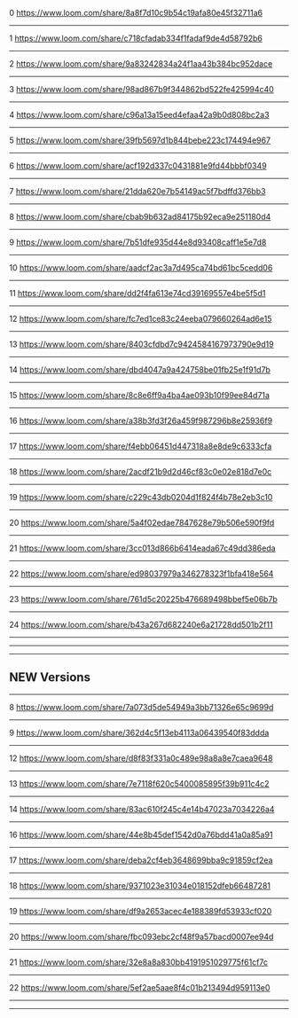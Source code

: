 
0 https://www.loom.com/share/8a8f7d10c9b54c19afa80e45f32711a6

---

1 https://www.loom.com/share/c718cfadab334f1fadaf9de4d58792b6

---


2 https://www.loom.com/share/9a83242834a24f1aa43b384bc952dace

---


3 https://www.loom.com/share/98ad867b9f344862bd522fe425994c40

---


4 https://www.loom.com/share/c96a13a15eed4efaa42a9b0d808bc2a3

---


5 https://www.loom.com/share/39fb5697d1b844bebe223c174494e967

---


6 https://www.loom.com/share/acf192d337c0431881e9fd44bbbf0349

---


7 https://www.loom.com/share/21dda620e7b54149ac5f7bdffd376bb3

---



8 https://www.loom.com/share/cbab9b632ad84175b92eca9e251180d4

---


9 https://www.loom.com/share/7b51dfe935d44e8d93408caff1e5e7d8

---


10 https://www.loom.com/share/aadcf2ac3a7d495ca74bd61bc5cedd06

---


11 https://www.loom.com/share/dd2f4fa613e74cd39169557e4be5f5d1

---


12 https://www.loom.com/share/fc7ed1ce83c24eeba079660264ad6e15

---


13 https://www.loom.com/share/8403cfdbd7c9424584167973790e9d19

---


14 https://www.loom.com/share/dbd4047a9a424758be01fb25e1f91d7b

---



15 https://www.loom.com/share/8c8e6ff9a4ba4ae093b10f99ee84d71a

---


16 https://www.loom.com/share/a38b3fd3f26a459f987296b8e25936f9

---


17 https://www.loom.com/share/f4ebb06451d447318a8e8de9c6333cfa

---



18 https://www.loom.com/share/2acdf21b9d2d46cf83c0e02e818d7e0c

---


19 https://www.loom.com/share/c229c43db0204d1f824f4b78e2eb3c10

---


20 https://www.loom.com/share/5a4f02edae7847628e79b506e590f9fd

---


21 https://www.loom.com/share/3cc013d866b6414eada67c49dd386eda

---


22 https://www.loom.com/share/ed98037979a346278323f1bfa418e564

---


23 https://www.loom.com/share/761d5c20225b476689498bbef5e06b7b

---


24 https://www.loom.com/share/b43a267d682240e6a21728dd501b2f11

---



---


---

## NEW Versions

---


8 https://www.loom.com/share/7a073d5de54949a3bb71326e65c9699d

---


9 https://www.loom.com/share/362d4c5f13eb4113a06439540f83ddda

---



12 https://www.loom.com/share/d8f83f331a0c489e98a8a8e7caea9648

---


13 https://www.loom.com/share/7e7118f620c5400085895f39b911c4c2

---


14 https://www.loom.com/share/83ac610f245c4e14b47023a7034226a4

---


16 https://www.loom.com/share/44e8b45def1542d0a76bdd41a0a85a91

---


17 https://www.loom.com/share/deba2cf4eb3648699bba9c91859cf2ea

---


18 https://www.loom.com/share/9371023e31034e018152dfeb66487281

---


19 https://www.loom.com/share/df9a2653acec4e188389fd53933cf020

---


20 https://www.loom.com/share/fbc093ebc2cf48f9a57bacd0007ee94d

---


21 https://www.loom.com/share/32e8a8a830bb4191951029775f61cf7c

---


22 https://www.loom.com/share/5ef2ae5aae8f4c01b213494d959113e0

---




---
